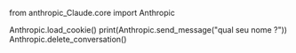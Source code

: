 from anthropic_Claude.core import Anthropic

Anthropic.load_cookie()
print(Anthropic.send_message("qual seu nome ?"))
Anthropic.delete_conversation()
